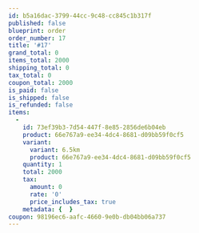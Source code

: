 ```yaml
---
id: b5a16dac-3799-44cc-9c48-cc845c1b317f
published: false
blueprint: order
order_number: 17
title: '#17'
grand_total: 0
items_total: 2000
shipping_total: 0
tax_total: 0
coupon_total: 2000
is_paid: false
is_shipped: false
is_refunded: false
items:
  -
    id: 73ef39b3-7d54-447f-8e85-2856de6b04eb
    product: 66e767a9-ee34-4dc4-8681-d09bb59f0cf5
    variant:
      variant: 6.5km
      product: 66e767a9-ee34-4dc4-8681-d09bb59f0cf5
    quantity: 1
    total: 2000
    tax:
      amount: 0
      rate: '0'
      price_includes_tax: true
    metadata: {  }
coupon: 98196ec6-aafc-4660-9e0b-db04bb06a737
---
```

